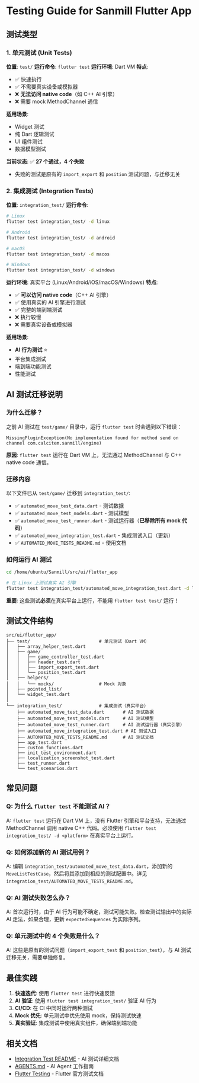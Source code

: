 # Testing Guide for Sanmill Flutter App

## 测试类型

### 1. 单元测试 (Unit Tests)

**位置**: `test/`
**运行命令**: `flutter test`
**运行环境**: Dart VM
**特点**:
- ✅ 快速执行
- ✅ 不需要真实设备或模拟器
- ❌ **无法访问 native code**（如 C++ AI 引擎）
- ❌ 需要 mock MethodChannel 通信

**适用场景**:
- Widget 测试
- 纯 Dart 逻辑测试
- UI 组件测试
- 数据模型测试

**当前状态**: ✅ **27 个通过，4 个失败**
- 失败的测试是原有的 `import_export` 和 `position` 测试问题，与迁移无关

### 2. 集成测试 (Integration Tests)

**位置**: `integration_test/`
**运行命令**:
```bash
# Linux
flutter test integration_test/ -d linux

# Android
flutter test integration_test/ -d android

# macOS
flutter test integration_test/ -d macos

# Windows
flutter test integration_test/ -d windows
```

**运行环境**: 真实平台 (Linux/Android/iOS/macOS/Windows)
**特点**:
- ✅ **可以访问 native code**（C++ AI 引擎）
- ✅ 使用真实的 AI 引擎进行测试
- ✅ 完整的端到端测试
- ❌ 执行较慢
- ❌ 需要真实设备或模拟器

**适用场景**:
- **AI 行为测试** ⭐
- 平台集成测试
- 端到端功能测试
- 性能测试

## AI 测试迁移说明

### 为什么迁移？

之前 AI 测试在 `test/game/` 目录中，运行 `flutter test` 时会遇到以下错误：

```
MissingPluginException(No implementation found for method send on channel com.calcitem.sanmill/engine)
```

**原因**: `flutter test` 运行在 Dart VM 上，无法通过 MethodChannel 与 C++ native code 通信。

### 迁移内容

以下文件已从 `test/game/` 迁移到 `integration_test/`:

- ✅ `automated_move_test_data.dart` - 测试数据
- ✅ `automated_move_test_models.dart` - 测试模型
- ✅ `automated_move_test_runner.dart` - 测试运行器（**已移除所有 mock 代码**）
- ✅ `automated_move_integration_test.dart` - 集成测试入口（更新）
- ✅ `AUTOMATED_MOVE_TESTS_README.md` - 使用文档

### 如何运行 AI 测试

```bash
cd /home/ubuntu/Sanmill/src/ui/flutter_app

# 在 Linux 上测试真实 AI 引擎
flutter test integration_test/automated_move_integration_test.dart -d linux
```

**重要**: 这些测试**必须**在真实平台上运行，不能用 `flutter test test/` 运行！

## 测试文件结构

```
src/ui/flutter_app/
├── test/                          # 单元测试（Dart VM）
│   ├── array_helper_test.dart
│   ├── game/
│   │   ├── game_controller_test.dart
│   │   ├── header_test.dart
│   │   ├── import_export_test.dart
│   │   └── position_test.dart
│   ├── helpers/
│   │   └── mocks/                 # Mock 对象
│   ├── pointed_list/
│   └── widget_test.dart
│
└── integration_test/              # 集成测试（真实平台）
    ├── automated_move_test_data.dart       # AI 测试数据
    ├── automated_move_test_models.dart     # AI 测试模型
    ├── automated_move_test_runner.dart     # AI 测试运行器（真实引擎）
    ├── automated_move_integration_test.dart # AI 测试入口
    ├── AUTOMATED_MOVE_TESTS_README.md      # AI 测试文档
    ├── app_test.dart
    ├── custom_functions.dart
    ├── init_test_environment.dart
    ├── localization_screenshot_test.dart
    ├── test_runner.dart
    └── test_scenarios.dart
```

## 常见问题

### Q: 为什么 `flutter test` 不能测试 AI？

A: `flutter test` 运行在 Dart VM 上，没有 Flutter 引擎和平台支持，无法通过 MethodChannel 调用 native C++ 代码。必须使用 `flutter test integration_test/ -d <platform>` 在真实平台上运行。

### Q: 如何添加新的 AI 测试用例？

A: 编辑 `integration_test/automated_move_test_data.dart`，添加新的 `MoveListTestCase`，然后将其添加到相应的测试配置中。详见 `integration_test/AUTOMATED_MOVE_TESTS_README.md`。

### Q: AI 测试失败怎么办？

A: 首次运行时，由于 AI 行为可能不确定，测试可能失败。检查测试输出中的实际 AI 走法，如果合理，更新 `expectedSequences` 为实际序列。

### Q: 单元测试中的 4 个失败是什么？

A: 这些是原有的测试问题（`import_export_test` 和 `position_test`），与 AI 测试迁移无关，需要单独修复。

## 最佳实践

1. **快速迭代**: 使用 `flutter test` 进行快速反馈
2. **AI 验证**: 使用 `flutter test integration_test/` 验证 AI 行为
3. **CI/CD**: 在 CI 中同时运行两种测试
4. **Mock 优先**: 单元测试中优先使用 mock，保持测试快速
5. **真实验证**: 集成测试中使用真实组件，确保端到端功能

## 相关文档

- [Integration Test README](integration_test/AUTOMATED_MOVE_TESTS_README.md) - AI 测试详细文档
- [AGENTS.md](../../AGENTS.md) - AI Agent 工作指南
- [Flutter Testing](https://docs.flutter.dev/testing) - Flutter 官方测试文档


